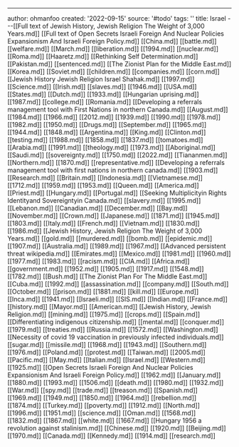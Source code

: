 ---
author: ohmanfoo
created: '2022-09-15'
source: '#todo'
tags: ''
title: Israel
---[[Full text of Jewish History, Jewish Religion The Weight of 3,000 Years.md]]
[[Full text of Open Secrets Israeli Foreign And Nuclear Policies Expansionism And Israeli Foreign Policy.md]]
[[China.md]]
[[battle.md]]
[[welfare.md]]
[[March.md]]
[[liberation.md]]
[[1994.md]]
[[nuclear.md]]
[[Roma.md]]
[[Haaretz.md]]
[[Rethinking Self Determination.md]]
[[Pakistan.md]]
[[sentenced.md]]
[[The Zionist Plan for the Middle East.md]]
[[Korea.md]]
[[Soviet.md]]
[[children.md]]
[[companies.md]]
[[corn.md]]
[[Jewish History Jewish Religion Israel Shahak.md]]
[[1997.md]]
[[Science.md]]
[[Irish.md]]
[[slaves.md]]
[[1946.md]]
[[USA.md]]
[[States.md]]
[[Dutch.md]]
[[1933.md]]
[[Hungarian uprising.md]]
[[1987.md]]
[[college.md]]
[[Romania.md]]
[[Developing a referrals management tool with First Nations in northern Canada.md]]
[[August.md]]
[[1984.md]]
[[1966.md]]
[[2012.md]]
[[1939.md]]
[[1990.md]]
[[1978.md]]
[[1982.md]]
[[1950.md]]
[[Drugs.md]]
[[September.md]]
[[1965.md]]
[[1944.md]]
[[1848.md]]
[[Argentina.md]]
[[King.md]]
[[Clinton.md]]
[[testing.md]]
[[1988.md]]
[[1858.md]]
[[1837.md]]
[[tomatoes.md]]
[[Arabia.md]]
[[1991.md]]
[[theology.md]]
[[1973.md]]
[[Aboriginal.md]]
[[Saudi.md]]
[[sovereignty.md]]
[[1750.md]]
[[2022.md]]
[[Tiananmen.md]]
[[Northern.md]]
[[1870.md]]
[[representative.md]]
[[Developing a referrals management tool with first nations in northern canada.md]]
[[1903.md]]
[[Research.md]]
[[Britain.md]]
[[Indonesia.md]]
[[Vietnamese.md]]
[[1712.md]]
[[1959.md]]
[[1953.md]]
[[Queen.md]]
[[America.md]]
[[Priest.md]]
[[Hungary.md]]
[[Portugal.md]]
[[Seeking Multiplicityin Rights Identityand Sovereigntyin Canada.md]]
[[slavery.md]]
[[1995.md]]
[[Lebanon.md]]
[[Canadian.md]]
[[December.md]]
[[Bay.md]]
[[November.md]]
[[Crown.md]]
[[Japanese.md]]
[[1871.md]]
[[1945.md]]
[[1803.md]]
[[Italy.md]]
[[French.md]]
[[Vietnam.md]]
[[1830.md]]
[[1986.md]]
[[Jewish History, Jewish Religion The Weight of 3,000 Years.md]]
[[gold.md]]
[[murdered.md]]
[[bomb.md]]
[[epidemic.md]]
[[1907.md]]
[[Australia.md]]
[[1989.md]]
[[1967.md]]
[[Advanced persistent threat wikipedia.md]]
[[Emirates.md]]
[[Mexico.md]]
[[1981.md]]
[[1960.md]]
[[1977.md]]
[[1983.md]]
[[racism.md]]
[[CIA.md]]
[[Africa.md]]
[[government.md]]
[[1952.md]]
[[1905.md]]
[[1917.md]]
[[1548.md]]
[[1782.md]]
[[Bush.md]]
[[The Zionist Plan For The Middle East.md]]
[[Cuba.md]]
[[1992.md]]
[[assassination.md]]
[[company.md]]
[[South.md]]
[[October.md]]
[[prison.md]]
[[1881.md]]
[[kill.md]]
[[Europe.md]]
[[Inca.md]]
[[1941.md]]
[[Israeli.md]]
[[SIS.md]]
[[Indian.md]]
[[France.md]]
[[history.md]]
[[Mayor.md]]
[[American.md]]
[[Jewish History, Jewish Religion.md]]
[[mining.md]]
[[1975.md]]
[[crops.md]]
[[Spain.md]]
[[Differentiating indigenous citizenship.md]]
[[mental.md]]
[[conquer.md]]
[[1979.md]]
[[treaties.md]]
[[Russia.md]]
[[1572.md]]
[[Washington.md]]
[[Necessity of covid 19 vaccination in previously infected individuals.md]]
[[sugar.md]]
[[missile.md]]
[[1968.md]]
[[1943.md]]
[[Southern.md]]
[[1976.md]]
[[Poland.md]]
[[protest.md]]
[[Taiwan.md]]
[[2005.md]]
[[Pacific.md]]
[[May.md]]
[[Italian.md]]
[[Israel.md]]
[[Western.md]]
[[1925.md]]
[[Open Secrets Israeli Foreign And Nuclear Policies Expansionism And Israeli Foreign Policy.md]]
[[1962.md]]
[[January.md]]
[[1880.md]]
[[1993.md]]
[[1506.md]]
[[death.md]]
[[1980.md]]
[[1932.md]]
[[War.md]]
[[spy.md]]
[[trade.md]]
[[treason.md]]
[[Spanish.md]]
[[1969.md]]
[[1949.md]]
[[1850.md]]
[[1964.md]]
[[rebellion.md]]
[[1874.md]]
[[Turkey.md]]
[[poverty.md]]
[[1912.md]]
[[North.md]]
[[1996.md]]
[[1951.md]]
[[science.md]]
[[Oman.md]]
[[1568.md]]
[[1832.md]]
[[1867.md]]
[[white.md]]
[[1667.md]]
[[Hungary 1956 a revolution against stalinism.md]]
[[Chinese.md]]
[[1920.md]]
[[Beijing.md]]
[[1970.md]]
[[Canada.md]]
[[Kennedy.md]]
[[1914.md]]
[[research.md]]
